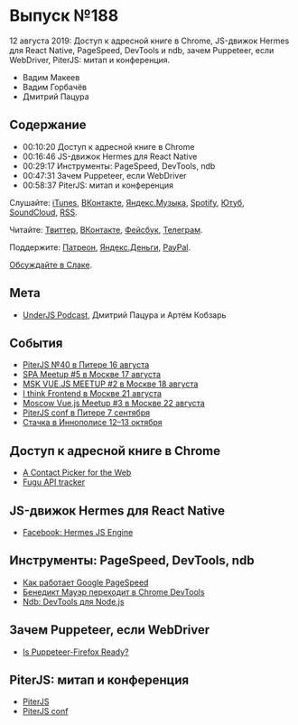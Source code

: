 # Выпуск №188

12 августа 2019: Доступ к адресной книге в Chrome, JS-движок Hermes для React Native, PageSpeed, DevTools и ndb, зачем Puppeteer, если WebDriver, PiterJS: митап и конференция.

- Вадим Макеев
- Вадим Горбачёв
- Дмитрий Пацура

## Содержание

- 00:10:20 Доступ к адресной книге в Chrome
- 00:16:46 JS-движок Hermes для React Native
- 00:29:17 Инструменты: PageSpeed, DevTools, ndb
- 00:47:31 Зачем Puppeteer, если WebDriver
- 00:58:37 PiterJS: митап и конференция

Слушайте: [iTunes](https://itunes.apple.com/podcast/id1080500016), [ВКонтакте](https://vk.com/podcasts-32017543), [Яндекс.Музыка](https://music.yandex.ru/album/6245956), [Spotify](https://open.spotify.com/show/3rzAcADjpBpXt73L0epTjV), [Ютуб](https://www.youtube.com/playlist?list=PLMBnwIwFEFHcwuevhsNXkFTcadeX5R1Go), [SoundCloud](https://soundcloud.com/web-standards), [RSS](https://web-standards.ru/podcast/feed/).

Читайте: [Твиттер](https://twitter.com/webstandards_ru), [ВКонтакте](https://vk.com/webstandards_ru), [Фейсбук](https://www.facebook.com/webstandardsru), [Телеграм](https://t.me/webstandards_ru).

Поддержите: [Патреон](https://www.patreon.com/webstandards_ru), [Яндекс.Деньги](https://money.yandex.ru/to/41001119329753), [PayPal](https://www.paypal.me/pepelsbey).

[Обсуждайте в Слаке](http://slack.web-standards.ru/).

## Мета

- [UnderJS Podcast](https://underjs.ru/), Дмитрий Пацура и Артём Кобзарь

## События

- [PiterJS №40 в Питере 16 августа](https://medium.com/p/33886bd77457)
- [SPA Meetup #5 в Москве 17 августа](https://moscow-spa.timepad.ru/event/1028283/)
- [MSK VUE.JS MEETUP #2 в Москве 18 августа](https://www.meetup.com/MSK-VUE-JS/events/263206129/)
- [I think Frontend в Москве 21 августа](https://events.yandex.ru/events/meetings/21-aug-2019/)
- [Moscow Vue.js Meetup #3 в Москве 22 августа](https://www.meetup.com/vue-js-moscow/events/263421476/)
- [PiterJS conf в Питере 7 сентября](https://conf.piterjs.org/)
- [Стачка в Иннополисе 12–13 октября](https://nastachku.ru/frontend)

## Доступ к адресной книге в Chrome

- [A Contact Picker for the Web](https://developers.google.com/web/updates/2019/08/contact-picker)
- [Fugu API tracker](https://goo.gle/fugu-api-tracker)

## JS-движок Hermes для React Native

- [Facebook: Hermes JS Engine](https://github.com/facebook/hermes)

## Инструменты: PageSpeed, DevTools, ndb

- [Как работает Google PageSpeed](https://habr.com/p/462005/)
- [Бенедикт Мауэр переходит в Chrome DevTools](https://twitter.com/bmeurer/status/1155903428218019840)
- [Ndb: DevTools для Node.js](https://github.com/GoogleChromeLabs/ndb)

## Зачем Puppeteer, если WebDriver

- [Is Puppeteer-Firefox Ready?](https://aslushnikov.github.io/ispuppeteerfirefoxready/)

## PiterJS: митап и конференция

- [PiterJS](https://medium.com/piterjs)
- [PiterJS conf](https://conf.piterjs.org/)
